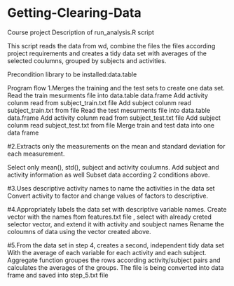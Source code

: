 # Getting-Clearing-Data
Course project
Description of run_analysis.R script

This script reads the data from wd, combine the files the files according project requirements and creates a tidy data set with averages of the selected coulumns, grouped by subjects and activities.

Precondition
library to be installed:data.table


Program flow
1.Merges the training and the test sets to create one data set. 
Read the train mesurments file into data.table data.frame
Add activity colunm read from subject_train.txt file
Add subject colunm read  subject_train.txt from file
Read the test mesurments file into data.table data.frame
Add activity colunm read from subject_test.txt file
Add subject colunm read  subject_test.txt from file
Merge train and test data into one data frame


#2.Extracts only the measurements on the mean and standard deviation for each measurement.

Select  only mean(), std(), subject and activity coulumns.
Add subject and activity information as well
Subset data according 2 conditions above.



#3.Uses descriptive activity names to name the activities in the data set
Convert activity to factor and change values of factors to descriptive.


#4.Appropriately labels the data set with descriptive variable names. 
Create vector with the names ftom features.txt file , select with already creted selector vector,
and extend  it with activity and soubject names
Rename the coloumns of data using the vector created above.


#5.From the data set in step 4, creates a second, independent tidy data set
With the average of each variable for each activity and each subject.
Aggregate function groupes the rows according activity/subject pairs and  calculates the averages of the groups.
The file is being converted into data frame and saved into step_5.txt file




